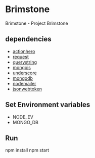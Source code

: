 Brimstone
================

Brimstone - Project Brimstone

dependencies
---
+ [actionhero](actionherojs.com)
+ [request](https://www.npmjs.org/package/request)
+ [querystring](https://www.npmjs.org/package/querystring)
+ [mongojs](https://www.npmjs.org/package/mongojs)
+ [underscore](https://www.npmjs.org/package/underscore)
+ [mongodb](https://www.npmjs.org/package/mongodb)
+ [nodemailer](https://www.npmjs.org/package/nodemailer)
+ [jsonwebtoken](https://www.npmjs.org/package/jsonwebtoken)   
  

Set Environment variables
---
+ NODE_EV
+ MONGO_DB

Run
---
npm install
npm start